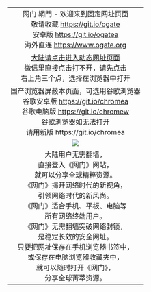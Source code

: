 ﻿<table>
  <tr></tr>
  <!--tr><td colspan=2 align=center><img src="https://cloud.githubusercontent.com/assets/11880933/13434984/f430fae2-e012-11e5-814f-c2df1e82b247.jpg" /></td></tr-->
  <tr>
    <td colspan=2 align=center>网门 網門 - 欢迎来到固定网址页面<br/>
      敬请收藏 <a href="https://github.com/ogate/ogate/blob/master/README.md?ogWeb" target="_blank">https://git.io/ogate</a><br>
      安卓版 <a href="https://d6mn61oirmpyw.cloudfront.net/ogUP.aspx?list=2A%2FOGATEA">https://git.io/ogatea</a><br/>
      海外直连 <a href="https://www.ogate.org/ogUP.aspx?name=oGate&from=githubo" target="_blank">https://www.ogate.org</a>
    </td>
  </tr>
  <tr>
    <td colspan=2 align=center>
    <a href="https://d6mn61oirmpyw.cloudfront.net/?from=github" target="_blank">大陆请点击进入动态网址页面</a><br/>
      微信里直接点击打不开，请先点击<br/>右上角三个点，选择在浏览器中打开
    </td>
  </tr>
  <tr>
    <td colspan=2 align=center>国产浏览器屏蔽本页面，可选用谷歌浏览器<br/>
      谷歌安卓版 <a href="https://d6mn61oirmpyw.cloudfront.net/ogUP.aspx?list=2A%2FCHROMEA">https://git.io/chromea</a><br/>
      谷歌电脑版 <a href="https://d6mn61oirmpyw.cloudfront.net/ogUP.aspx?list=2A%2FCHROMEW">https://git.io/chromew</a><br/>
      谷歌浏览器如无法打开<br/>请用新版 https://git.io/chromea
    </td>
  </tr>
  <tr>
    <td colspan=2 align=center><a href="https://d6mn61oirmpyw.cloudfront.net/?from=github" target="_blank"><img src="https://cloud.githubusercontent.com/assets/11880933/15631437/70d0a74e-259d-11e6-946f-6237b4b657bd.jpg" /></a></td> 
  </tr>
  <tr>
    <td colspan=2 align=center>大陆用户无需翻墙，<br/>
直接登入《网门》网站，<br/>就可以分享全球精粹资源。<br/>
《网门》揭开网络时代的新视角，<br/>引领网络时代的新风尚。<br/>
《网门》适合手机、平板、电脑等<br/>所有网络终端用户。<br/>
《网门》无需翻墙突破网络封锁，<br/>是稳定长效的安全网址。<br/>
只要把网址保存在手机浏览器书签中，<br/>或保存在电脑浏览器收藏夹中，
<br/>就可以随时打开《网门》，<br/>分享全球菁萃资源。
    </td>
  </tr>
</table>
